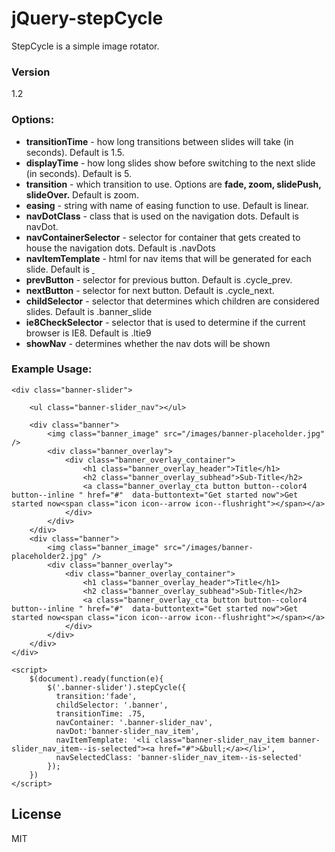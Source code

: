 jQuery-stepCycle
==================

StepCycle is a simple image rotator. 

### Version
1.2

### Options:

* **transitionTime** - how long transitions between slides will take (in seconds). Default is 1.5.
* **displayTime** - how long slides show before switching to the next slide (in seconds). Default is 5.
* **transition** - which transition to use. Options are **fade, zoom, slidePush, slideOver.** Default is zoom.
* **easing** - string with name of easing function to use. Default is linear.
* **navDotClass** - class that is used on the navigation dots. Default is navDot.
* **navContainerSelector** - selector for container that gets created to house the navigation dots. Default is .navDots
* **navItemTemplate** - html for nav items that will be generated for each slide. Default is <a class="navDot" href="#">&nbsp;</a>
* **prevButton** - selector for previous button. Default is .cycle_prev.
* **nextButton** - selector for next button. Default is .cycle_next.
* **childSelector** - selector that determines which children are considered slides. Default is .banner_slide
* **ie8CheckSelector** - selector that is used to determine if the current browser is IE8. Default is .ltie9
* **showNav** - determines whether the nav dots will be shown


### Example Usage:

```
<div class="banner-slider">

    <ul class="banner-slider_nav"></ul>
    
    <div class="banner">
        <img class="banner_image" src="/images/banner-placeholder.jpg" />
        <div class="banner_overlay">
            <div class="banner_overlay_container">
                <h1 class="banner_overlay_header">Title</h1>
                <h2 class="banner_overlay_subhead">Sub-Title</h2>
                <a class="banner_overlay_cta button button--color4 button--inline " href="#"  data-buttontext="Get started now">Get started now<span class="icon icon--arrow icon--flushright"></span></a>
            </div>
        </div>
    </div>
    <div class="banner">
        <img class="banner_image" src="/images/banner-placeholder2.jpg" />
        <div class="banner_overlay">
            <div class="banner_overlay_container">
                <h1 class="banner_overlay_header">Title</h1>
                <h2 class="banner_overlay_subhead">Sub-Title</h2>
                <a class="banner_overlay_cta button button--color4 button--inline " href="#"  data-buttontext="Get started now">Get started now<span class="icon icon--arrow icon--flushright"></span></a>
            </div>
        </div>
    </div>
</div>

<script>
    $(document).ready(function(e){
        $('.banner-slider').stepCycle({
          transition:'fade', 
          childSelector: '.banner', 
          transitionTime: .75, 
          navContainer: '.banner-slider_nav', 
          navDot:'banner-slider_nav_item', 
          navItemTemplate: '<li class="banner-slider_nav_item banner-slider_nav_item--is-selected"><a href="#">&bull;</a></li>',
          navSelectedClass: 'banner-slider_nav_item--is-selected'
        });
    })
</script>
```


License
----

MIT
